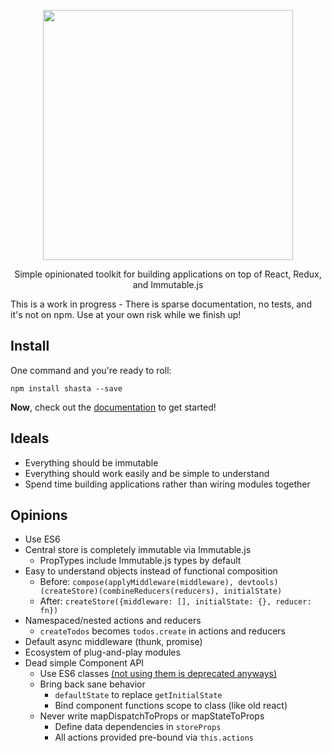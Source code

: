 <p align='center'>
  <img src='https://cloud.githubusercontent.com/assets/425716/12767211/d7fa856c-c9bc-11e5-82cb-99cf540330cb.png' width='400'/>
  <p align='center'>Simple opinionated toolkit for building applications on top of React, Redux, and Immutable.js</p>
</p>

This is a work in progress - There is sparse documentation, no tests, and it's not on npm. Use at your own risk while we finish up!

## Install

One command and you're ready to roll:

```
npm install shasta --save
```

**Now**, check out the [documentation](http://shasta.tools/shasta/docs) to get started!

## Ideals

- Everything should be immutable
- Everything should work easily and be simple to understand
- Spend time building applications rather than wiring modules together

## Opinions

- Use ES6
- Central store is completely immutable via Immutable.js
  - PropTypes include Immutable.js types by default
- Easy to understand objects instead of functional composition
  - Before: `compose(applyMiddleware(middleware), devtools)(createStore)(combineReducers(reducers), initialState)`
  - After: `createStore({middleware: [], initialState: {}, reducer: fn})`
- Namespaced/nested actions and reducers
  - `createTodos` becomes `todos.create` in actions and reducers
- Default async middleware (thunk, promise)
- Ecosystem of plug-and-play modules
- Dead simple Component API
  - Use ES6 classes [(not using them is deprecated anyways)](http://www.newmediacampaigns.com/blog/refactoring-react-components-to-es6-classes)
  - Bring back sane behavior
    - `defaultState` to replace `getInitialState`
    - Bind component functions scope to class (like old react)
  - Never write mapDispatchToProps or mapStateToProps
    - Define data dependencies in `storeProps`
    - All actions provided pre-bound via `this.actions`

[downloads-image]: http://img.shields.io/npm/dm/shasta.svg
[npm-url]: https://npmjs.org/package/shasta
[npm-image]: http://img.shields.io/npm/v/shasta.svg

[travis-url]: https://travis-ci.org/shastajs/shasta
[travis-image]: https://travis-ci.org/shastajs/shasta.png?branch=master
